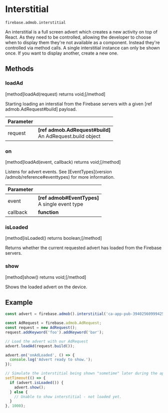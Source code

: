 # Interstitial

```
firebase.admob.interstitial
```

An interstitial is a full screen advert which creates a new activity on top of React. As they need to be controlled, allowing the developer to choose when to display them they're not available as a component. Instead they're controlled via method calls. A single interstitial instance can only be shown once. If you want to display another, create a new one.

## Methods

### loadAd
[method]loadAd(request) returns void;[/method]

Starting loading an interstial from the Firebase servers with a given [ref admob.AdRequest#build] payload.

| Parameter |         |
| --------- | ------- |
| request   | **[ref admob.AdRequest#build]** <br /> An AdRequest.build object |

### on
[method]loadAd(event, callback) returns void;[/method]

Listens for advert events. See [EventTypes](version /admob/reference#eventtypes) for more information.

| Parameter |         |
| --------- | ------- |
| event   | **[ref admob#EventTypes]** <br /> A single event type |
| callback   | **function** |

### isLoaded
[method]isLoaded() returns boolean;[/method]

Returns whether the current requested advert has loaded from the Firebase servers.

### show
[method]show() returns void;[/method]

Shows the loaded advert on the device.

## Example

```javascript
const advert = firebase.admob().interstitial('ca-app-pub-3940256099942544/1033173712');

const AdRequest = firebase.admob.AdRequest;
const request = new AdRequest();
request.addKeyword('foo').addKeyword('bar');

// Load the advert with our AdRequest
advert.loadAd(request.build());

advert.on('onAdLoaded', () => {
  console.log('Advert ready to show.');
});

// Simulate the interstitial being shown "sometime" later during the apps lifecycle
setTimeout(() => {
  if (advert.isLoaded()) {
    advert.show();
  } else {
    // Unable to show interstitial - not loaded yet.
  }
}, 1000);
```
